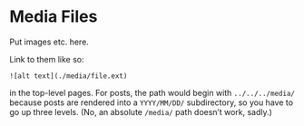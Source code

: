 # Media Files
Put images etc. here.

Link to them like so:
```
![alt text](./media/file.ext)
```
in the top-level pages.
For posts, the path would begin with `../../../media/` because posts are rendered into a `YYYY/MM/DD/` subdirectory, so you have to go up three levels.
(No, an absolute `/media/` path doesn’t work, sadly.)
